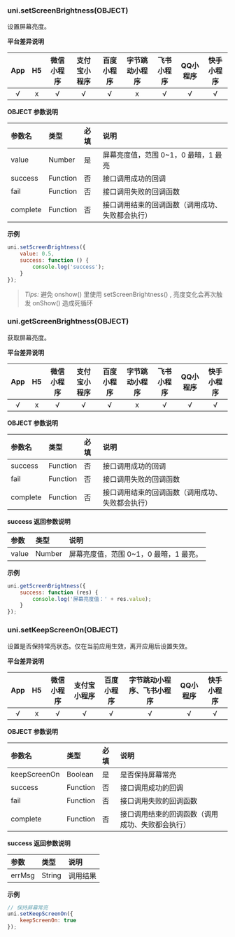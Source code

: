 ### uni.setScreenBrightness(OBJECT)
设置屏幕亮度。

**平台差异说明**

|App|H5|微信小程序|支付宝小程序|百度小程序|字节跳动小程序|飞书小程序|QQ小程序|快手小程序|
|:-:|:-:|:-:|:-:|:-:|:-:|:-:|:-:|:-:|
|√|x|√|√|√|x|√|√|√|

**OBJECT 参数说明**

|参数名|类型|必填|说明|
|:-|:-|:-|:-|
|value|Number|是|屏幕亮度值，范围 0~1，0 最暗，1 最亮|
|success|Function|否|接口调用成功的回调|
|fail|Function|否|接口调用失败的回调函数|
|complete|Function|否|接口调用结束的回调函数（调用成功、失败都会执行）|

**示例**

```javascript
uni.setScreenBrightness({
	value: 0.5,
	success: function () {
		console.log('success');
	}
});
```

>*Tips:* 避免 onshow() 里使用 setScreenBrightness() , 亮度变化会再次触发 onShow() 造成死循环

### uni.getScreenBrightness(OBJECT)
获取屏幕亮度。

**平台差异说明**

|App|H5|微信小程序|支付宝小程序|百度小程序|字节跳动小程序|飞书小程序|QQ小程序|快手小程序|
|:-:|:-:|:-:|:-:|:-:|:-:|:-:|:-:|:-:|
|√|x|√|√|√|x|√|√|√|

**OBJECT 参数说明**

|参数名|类型|必填|说明|
|:-|:-|:-|:-|
|success|Function|否|接口调用成功的回调|
|fail|Function|否|接口调用失败的回调函数|
|complete|Function|否|接口调用结束的回调函数（调用成功、失败都会执行）|

**success 返回参数说明**

|参数|类型|说明|
|:-|:-|:-|
|value|Number|屏幕亮度值，范围 0~1，0 最暗，1 最亮。|

**示例**

```javascript
uni.getScreenBrightness({
	success: function (res) {
		console.log('屏幕亮度值：' + res.value);
	}
});
```

### uni.setKeepScreenOn(OBJECT)
设置是否保持常亮状态。仅在当前应用生效，离开应用后设置失效。

**平台差异说明**

|App|H5|微信小程序|支付宝小程序|百度小程序|字节跳动小程序、飞书小程序|QQ小程序|快手小程序|
|:-:|:-:|:-:|:-:|:-:|:-:|:-:|:-:|
|√|x|√|√|√|√|√|√|

**OBJECT 参数说明**

|参数名|类型|必填|说明|
|:-|:-|:-|:-|
|keepScreenOn|Boolean|是|是否保持屏幕常亮|
|success|Function|否|接口调用成功的回调|
|fail|Function|否|接口调用失败的回调函数|
|complete|Function|否|接口调用结束的回调函数（调用成功、失败都会执行）|

**success 返回参数说明**

|参数|类型|说明|
|:-|:-|:-|
|errMsg|String|调用结果|

**示例**

```javascript
// 保持屏幕常亮
uni.setKeepScreenOn({
	keepScreenOn: true
});
```

